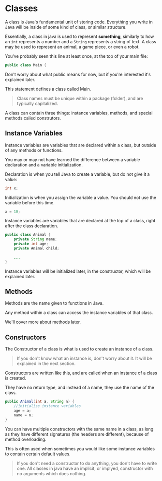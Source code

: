 # Classes

A class is Java's fundamental unit of storing code. Everything you write in Java will be inside of some kind of class, or similar structure. 

Essentially, a class in java is used to represent **something**, similarly to how an ```int``` represents a number and a ```String``` represents a string of text. A class may be used to represent an animal, a game piece, or even a robot.

You've probably seen this line at least once, at the top of your main file:

```java
public class Main {
```
Don't worry about what public means for now, but if you're interested it's explained later.

This statement defines a class called Main.

> Class names must be unique within a package (folder), and are typically capitalized.

A class can contain three things: instance variables, methods, and special methods called construtors.

## Instance Variables ##

Instance variables are variables that are declared within a class, but outside of any methods or functions. 

You may or may not have learned the difference between a variable declaration and a variable initialization. 

Declaration is when you tell Java to create a variable, but do not give it a value:

```java
int x;
```
Initialization is when you assign the variable a value. You should not use the variable before this time.

```java
x = 10;
```

Instance variables are variables that are declared at the top of a class, right after the class declaration.

```java
public class Animal {
    private String name;
    private int age;
    private Animal child;
    
    ...
}
```

Instance variables will be initialized later, in the constructor, which will be explained later.

## Methods ##

Methods are the name given to functions in Java.

Any method within a class can access the instance variables of that class.

We'll cover more about methods later.

## Constructors ##

The Constructor of a class is what is used to create an instance of a class.

> If you don't know what an instance is, don't worry about it. It will be explained in the next section.

Constructors are written like this, and are called when an instance of a class is created.

They have no return type, and instead of a name, they use the name of the class.

```java
public Animal(int a, String n) {
    //initialize instance variables
    age = a;
    name = n;
}
```

You can have multiple constructors with the same name in a class, as long as they have different signatures (the headers are different), because of method overloading.

This is often used when sometimes you would like some instance variables to contain certain default values.

>If you don't need a constructor to do anything, you don't have to write one. All classes in java have an implicit, or implyed, constructor with no arguments which does nothing.










